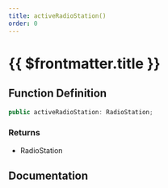 ```yaml
---
title: activeRadioStation()
order: 0
---
```


# {{ $frontmatter.title }}

## Function Definition

```ts
public activeRadioStation: RadioStation;
```

### Returns

* RadioStation

## Documentation

<!--@include: ./parts/activeRadioStation.md-->
